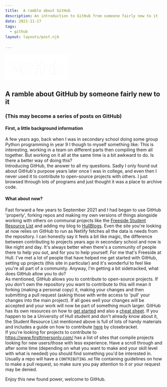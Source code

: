 ```yaml
---
title:  A ramble about GitHub
description: An introduction to GitHub from someone fairly new to it
date: 2021-11-17
tags:
  - github
layout: layouts/post.njk

---
```

<img src="/img/GitHub_Logo_White.png" alt="GHLogo" width="200"/>

## A ramble about GitHub by someone fairly new to it
### (This may become a series of posts on GitHub)
#### First, a little background information

A few years ago, back when I was in secondary school doing some group Python programming in year 9 I though to myself something like: This is interesting, working in a team on different parts then compiling them all together. But working on it all at the same time is a bit awkward to do. Is there a better way of doing this?   
Introducing GitHub, the answer to all my questions. Sadly I only found out about GitHub's purpose years later once I was in college, and even then I never used it to contribute to open-source projects with others. I just browsed through lots of programs and just thought it was a place to archive code.   
#### What about now?
Fast forward a few years to September 2021 and I had began to use GitHub 'properly', forking repos and making my own versions of things alongside working with others on communal projects like the [Freeside Student Resource List](https://github.com/FreesideHull/StudentResources) and adding my blog to [HullBlogs](https://hullblogs.com/). Even the site you're looking at now relies on GitHub to run as Netlify fetches all the data is needs from the repository. I can honestly say it feels a bit like magic, the difference between contributing to projects years ago in secondary school and now is like night and day. It's always better when there's a community of people there to help you out, and for you to help yourself. For me that's Freeside at Hull. I've met a lot of people that have helped me get started with GitHub, setting up projects (this site in particular) and it's wonderful to feel like you're all part of a community. Anyway, I'm getting a bit sidetracked, what does GitHub allow you to do?  
As mentioned, GitHub allows you to contribute to open-source projects. If you don't own the repository you want to contribute to this will mean it forking (making a personal copy) it, making your changes and then submitting a pull request (asking those with write access to 'pull' your changes into the main project).  If all goes well your changes will be accepted and your work will now be part of something much larger. GitHub has its own resources on how to [get started](https://docs.github.com/en/get-started/quickstart) and also a [cheat sheet](https://training.github.com/downloads/github-git-cheat-sheet/).
If you happen to be a University of Hull student and don't already know about it, the Student Resource List mentioned above is full of lots of handy materials and includes a guide on how to contribute [here](https://love.edwardcharl.es/contributing-to-the-freeside-srl/) by closebracket.  
If you're looking for projects to contribute to <https://www.firsttimersonly.com/> has a list of sites that compile projects looking for new users/those with less experience. Have a scroll through and after some time (depending on what you want to make and your skill level with what is needed) you should find something you'd be interested in. Usually a repo will have a `CONTRIBUTING.md` file containing guidelines on how to make a pull request, so make sure you pay attention to it or your request may be denied.

Enjoy this new found power, welcome to GitHub.
